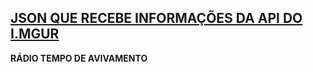 

## <b><u>JSON QUE RECEBE INFORMAÇÕES DA API DO I.MGUR</u><b>

<p><b>RÁDIO TEMPO DE AVIVAMENTO</b</p>

